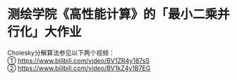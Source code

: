 # 测绘学院《高性能计算》的「最小二乘并行化」大作业
Cholesky分解算法参见以下两个视频：<br>
① https://www.bilibili.com/video/BV1ZR4y187sS<br>
② https://www.bilibili.com/video/BV1kZ4y1B7EG<br>
